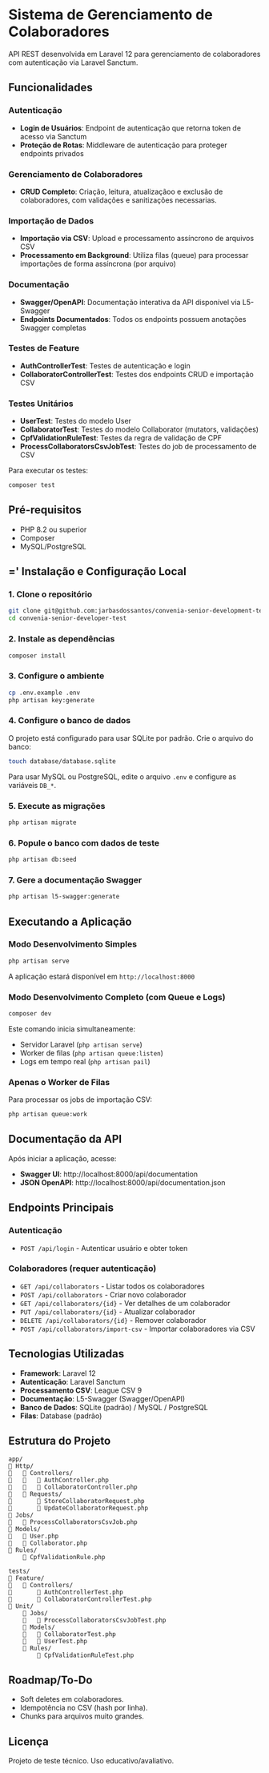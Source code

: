 # Sistema de Gerenciamento de Colaboradores

API REST desenvolvida em Laravel 12 para gerenciamento de colaboradores com autenticação via Laravel Sanctum.

## Funcionalidades

### Autenticação
- **Login de Usuários**: Endpoint de autenticação que retorna token de acesso via Sanctum
- **Proteção de Rotas**: Middleware de autenticação para proteger endpoints privados

### Gerenciamento de Colaboradores
- **CRUD Completo**: Criação, leitura, atualizaçãoo e exclusão de colaboradores, com validações e sanitizações necessarias.

### Importação de Dados
- **Importação via CSV**: Upload e processamento assíncrono de arquivos CSV
- **Processamento em Background**: Utiliza filas (queue) para processar importações de forma assíncrona (por arquivo)

### Documentação
- **Swagger/OpenAPI**: Documentação interativa da API disponível via L5-Swagger
- **Endpoints Documentados**: Todos os endpoints possuem anotações Swagger completas

### Testes de Feature
- **AuthControllerTest**: Testes de autenticação e login
- **CollaboratorControllerTest**: Testes dos endpoints CRUD e importação CSV

### Testes Unitários
- **UserTest**: Testes do modelo User
- **CollaboratorTest**: Testes do modelo Collaborator (mutators, validações)
- **CpfValidationRuleTest**: Testes da regra de validação de CPF
- **ProcessCollaboratorsCsvJobTest**: Testes do job de processamento de CSV

Para executar os testes:

```bash
composer test
```

## Pré-requisitos

- PHP 8.2 ou superior
- Composer
- MySQL/PostgreSQL

## =' Instalação e Configuração Local

### 1. Clone o repositório

```bash
git clone git@github.com:jarbasdossantos/convenia-senior-development-test.git
cd convenia-senior-developer-test
```

### 2. Instale as dependências

```bash
composer install
```

### 3. Configure o ambiente

```bash
cp .env.example .env
php artisan key:generate
```

### 4. Configure o banco de dados

O projeto está configurado para usar SQLite por padrão. Crie o arquivo do banco:

```bash
touch database/database.sqlite
```

Para usar MySQL ou PostgreSQL, edite o arquivo `.env` e configure as variáveis `DB_*`.

### 5. Execute as migrações

```bash
php artisan migrate
```

### 6. Popule o banco com dados de teste

```bash
php artisan db:seed
```

### 7. Gere a documentação Swagger

```bash
php artisan l5-swagger:generate
```

## Executando a Aplicação

### Modo Desenvolvimento Simples

```bash
php artisan serve
```

A aplicação estará disponível em `http://localhost:8000`

### Modo Desenvolvimento Completo (com Queue e Logs)

```bash
composer dev
```

Este comando inicia simultaneamente:
- Servidor Laravel (`php artisan serve`)
- Worker de filas (`php artisan queue:listen`)
- Logs em tempo real (`php artisan pail`)

### Apenas o Worker de Filas

Para processar os jobs de importação CSV:

```bash
php artisan queue:work
```

## Documentação da API

Após iniciar a aplicação, acesse:

- **Swagger UI**: http://localhost:8000/api/documentation
- **JSON OpenAPI**: http://localhost:8000/api/documentation.json

## Endpoints Principais

### Autenticação
- `POST /api/login` - Autenticar usuário e obter token

### Colaboradores (requer autenticação)
- `GET /api/collaborators` - Listar todos os colaboradores
- `POST /api/collaborators` - Criar novo colaborador
- `GET /api/collaborators/{id}` - Ver detalhes de um colaborador
- `PUT /api/collaborators/{id}` - Atualizar colaborador
- `DELETE /api/collaborators/{id}` - Remover colaborador
- `POST /api/collaborators/import-csv` - Importar colaboradores via CSV

## Tecnologias Utilizadas

- **Framework**: Laravel 12
- **Autenticação**: Laravel Sanctum
- **Processamento CSV**: League CSV 9
- **Documentação**: L5-Swagger (Swagger/OpenAPI)
- **Banco de Dados**: SQLite (padrão) / MySQL / PostgreSQL
- **Filas**: Database (padrão)

## Estrutura do Projeto

```
app/
   Http/
      Controllers/
         AuthController.php
         CollaboratorController.php
      Requests/
          StoreCollaboratorRequest.php
          UpdateCollaboratorRequest.php
   Jobs/
      ProcessCollaboratorsCsvJob.php
   Models/
      User.php
      Collaborator.php
   Rules/
       CpfValidationRule.php

tests/
   Feature/
      Controllers/
          AuthControllerTest.php
          CollaboratorControllerTest.php
   Unit/
       Jobs/
          ProcessCollaboratorsCsvJobTest.php
       Models/
          CollaboratorTest.php
          UserTest.php
       Rules/
           CpfValidationRuleTest.php
```

## Roadmap/To-Do
- Soft deletes em colaboradores.
- Idempotência no CSV (hash por linha).
- Chunks para arquivos muito grandes.

## Licença

Projeto de teste técnico. Uso educativo/avaliativo.
